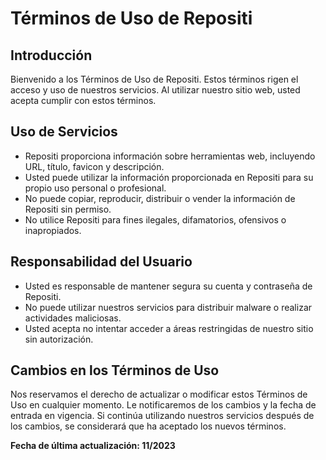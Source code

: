# Términos de Uso de Repositi

## Introducción

Bienvenido a los Términos de Uso de Repositi. Estos términos rigen el acceso y uso de nuestros servicios. Al utilizar nuestro sitio web, usted acepta cumplir con estos términos.

## Uso de Servicios

- Repositi proporciona información sobre herramientas web, incluyendo URL, título, favicon y descripción.
- Usted puede utilizar la información proporcionada en Repositi para su propio uso personal o profesional.
- No puede copiar, reproducir, distribuir o vender la información de Repositi sin permiso.
- No utilice Repositi para fines ilegales, difamatorios, ofensivos o inapropiados.

## Responsabilidad del Usuario

- Usted es responsable de mantener segura su cuenta y contraseña de Repositi.
- No puede utilizar nuestros servicios para distribuir malware o realizar actividades maliciosas.
- Usted acepta no intentar acceder a áreas restringidas de nuestro sitio sin autorización.

## Cambios en los Términos de Uso

Nos reservamos el derecho de actualizar o modificar estos Términos de Uso en cualquier momento. Le notificaremos de los cambios y la fecha de entrada en vigencia. Si continúa utilizando nuestros servicios después de los cambios, se considerará que ha aceptado los nuevos términos.

<!-- ## Contacto

Si tiene alguna pregunta o inquietud sobre nuestros Términos de Uso, no dude en ponerse en contacto con nosotros a través de [contacto@repositi.com](mailto:contacto@repositi.com). -->

**Fecha de última actualización: 11/2023** 

